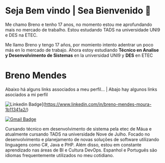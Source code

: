 #  Seja Bem vindo | Sea Bienvenido 👋


Me chamo Breno e tenho 17 anos, no momento estou me aprofundando mais no mercado de trabalho. Estou estudando TADS na universidade UNI9 e DES na ETEC.


Me llamo Breno y tengo 17 años, por momiento intento adentrar un poco más en lo mercado de trabajo. Ahora estoy estudiando **Técnico en Analise y Desenvolvimento de Sistemas** en la universidad UNI9 y **DES** en ETEC


#  Breno Mendes

  




  

Abaixo há alguns links associados a meu perfil... | Abajo hay algunos links asociados a mi perfil


![Linkedin Badge](https://img.shields.io/badge/-Breno%20Mendes-6633cc?style=flat-square&logo=Linkedin&logoColor=white&link=https://www.linkedin.com/in/breno-mendes-moura-1b11341a2/)](https://www.linkedin.com/in/breno-mendes-moura-1b11341a2/)

[![Gmail Badge](https://img.shields.io/badge/-bmoura.profissional@gmail.com-6633cc?style=flat-square&logo=Gmail&logoColor=white&link=mailto:bmoura.profissional@gmail.com)](mailto:bmoura.profissional@gmail.com)


Cursando técnico em desenvolvimento de sistema pela etec de Máua e atualmente cursando TADS na universidade Nove de Julho. Focado no desenvolvimento e planejamento de novas soluções de software utilizando linguagens como C#, Java e PHP. Além disso, estou em constante aprendizado nas áreas de BI e Cultura DevOps. Espanhol e Português são idiomas frequentemente utilizados no meu cotidiano.
